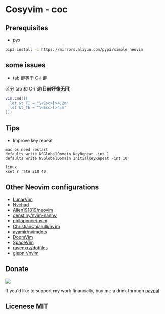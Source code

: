 # Cosyvim - coc

## Prerequisites

- pyx

```sh
pip3 install -i https://mirrors.aliyun.com/pypi/simple neovim
```

## some issues

- tab 键等于 C-i 键

区分 tab 和 C-i 键(**目前好像无用**)

```lua
vim.cmd([[
  let &t_TI = "\<Esc>[>4;2m"
  let &t_TE = "\<Esc>[>4;m"
]])
```

## Tips

- Improve key repeat

```
mac os need restart
defaults write NSGlobalDomain KeyRepeat -int 1
defaults write NSGlobalDomain InitialKeyRepeat -int 10

linux
xset r rate 210 40
```

## Other Neovim configurations

- [LunarVim](https://github.com/LunarVim/LunarVim)
- [Nvchad](https://github.com/NvChad/NvChad)
- [Allen191819/neovim](https://github.com/Allen191819/neovim)
- [denstiny/nvim-nanny](https://github.com/denstiny/nvim-nanny)
- [philopence/nvim](https://github.com/philopence/nvim)
- [ChristianChiarulli/nvim](https://github.com/ChristianChiarulli/nvim)
- [ayamir/nvimdots](https://github.com/ayamir/nvimdots)
- [DoomVim](https://github.com/NTBBloodbath/doom-nvim)
- [SpaceVim](https://github.com/SpaceVim/SpaceVim)
- [ravenxrz/dotfiles](https://github.com/ravenxrz/dotfiles)
- [glepnir/nvim](https://github.com/glepnir/nvim)

## Donate

[![](https://img.shields.io/badge/PayPal-00457C?style=for-the-badge&logo=paypal&logoColor=white)](https://paypal.me/bobbyhub)

If you'd like to support my work financially, buy me a drink through [paypal](https://paypal.me/bobbyhub)

## Licenese MIT

